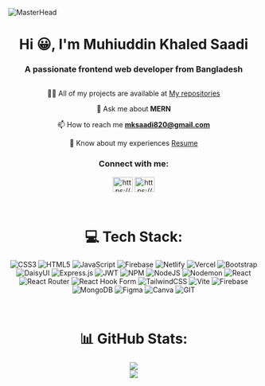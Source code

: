 ![MasterHead](https://user-images.githubusercontent.com/74038190/225813708-98b745f2-7d22-48cf-9150-083f1b00d6c9.gif)
<h1 align="center">Hi 😀, I'm Muhiuddin Khaled Saadi</h1>
<h3 align="center">A passionate frontend web developer from Bangladesh</h3>

<p align="center"> <a href="https://twitter.com/" target="blank"><img src="https://img.shields.io/twitter/follow/?logo=twitter&style=for-the-badge" alt="" /></a> </p>

<div  align="center">
  
 👨‍💻 All of my projects are available at [My repositories](https://github.com/mk-saadi?tab=repositories)

 💬 Ask me about **MERN**

 📫 How to reach me **mksaadi820@gmail.com**

 📄 Know about my experiences [Resume](https://drive.google.com/file/d/1HMQB2_-qwf7vMnkqvzd0URrxnaiuiGnT/view?usp=sharing)
</div>


<h3 align="center">Connect with me:</h3>
<p align="center">
<a href="https://linkedin.com/in/https://www.linkedin.com/in/mk-saadi-46a0aa242/" target="blank"><img align="center" src="https://raw.githubusercontent.com/rahuldkjain/github-profile-readme-generator/master/src/images/icons/Social/linked-in-alt.svg" alt="https://www.linkedin.com/in/mk-saadi-46a0aa242/" height="30" width="40" /></a>
<a href="https://stackoverflow.com/users/https://stackoverflow.com/users/21504437/mksaadi8" target="blank"><img align="center" src="https://raw.githubusercontent.com/rahuldkjain/github-profile-readme-generator/master/src/images/icons/Social/stack-overflow.svg" alt="https://stackoverflow.com/users/21504437/mksaadi8" height="30" width="40" /></a>
</p>

<br/>

<div  align="center">
  
# 💻 Tech Stack:
![CSS3](https://img.shields.io/badge/css3-%231572B6.svg?style=for-the-badge&logo=css3&logoColor=white) ![HTML5](https://img.shields.io/badge/html5-%23E34F26.svg?style=for-the-badge&logo=html5&logoColor=white) ![JavaScript](https://img.shields.io/badge/javascript-%23323330.svg?style=for-the-badge&logo=javascript&logoColor=%23F7DF1E) ![Firebase](https://img.shields.io/badge/firebase-%23039BE5.svg?style=for-the-badge&logo=firebase) ![Netlify](https://img.shields.io/badge/netlify-%23000000.svg?style=for-the-badge&logo=netlify&logoColor=#00C7B7) ![Vercel](https://img.shields.io/badge/vercel-%23000000.svg?style=for-the-badge&logo=vercel&logoColor=white) ![Bootstrap](https://img.shields.io/badge/bootstrap-%238511FA.svg?style=for-the-badge&logo=bootstrap&logoColor=white) ![DaisyUI](https://img.shields.io/badge/daisyui-5A0EF8?style=for-the-badge&logo=daisyui&logoColor=white) ![Express.js](https://img.shields.io/badge/express.js-%23404d59.svg?style=for-the-badge&logo=express&logoColor=%2361DAFB) ![JWT](https://img.shields.io/badge/JWT-black?style=for-the-badge&logo=JSON%20web%20tokens) ![NPM](https://img.shields.io/badge/NPM-%23CB3837.svg?style=for-the-badge&logo=npm&logoColor=white) ![NodeJS](https://img.shields.io/badge/node.js-6DA55F?style=for-the-badge&logo=node.js&logoColor=white) ![Nodemon](https://img.shields.io/badge/NODEMON-%23323330.svg?style=for-the-badge&logo=nodemon&logoColor=%BBDEAD) ![React](https://img.shields.io/badge/react-%2320232a.svg?style=for-the-badge&logo=react&logoColor=%2361DAFB) ![React Router](https://img.shields.io/badge/React_Router-CA4245?style=for-the-badge&logo=react-router&logoColor=white) ![React Hook Form](https://img.shields.io/badge/React%20Hook%20Form-%23EC5990.svg?style=for-the-badge&logo=reacthookform&logoColor=white) ![TailwindCSS](https://img.shields.io/badge/tailwindcss-%2338B2AC.svg?style=for-the-badge&logo=tailwind-css&logoColor=white) ![Vite](https://img.shields.io/badge/vite-%23646CFF.svg?style=for-the-badge&logo=vite&logoColor=white) ![Firebase](https://img.shields.io/badge/Firebase-039BE5?style=for-the-badge&logo=Firebase&logoColor=white) ![MongoDB](https://img.shields.io/badge/MongoDB-%234ea94b.svg?style=for-the-badge&logo=mongodb&logoColor=white) ![Figma](https://img.shields.io/badge/figma-%23F24E1E.svg?style=for-the-badge&logo=figma&logoColor=white) ![Canva](https://img.shields.io/badge/Canva-%2300C4CC.svg?style=for-the-badge&logo=Canva&logoColor=white) ![GIT](https://img.shields.io/badge/Git-fc6d26?style=for-the-badge&logo=git&logoColor=white)

</div>

<br/>

<div  align="center">
  
# 📊 GitHub Stats:
<!-- ![](https://github-readme-stats.vercel.app/api?username=mk-saadi&theme=gruvbox&hide_border=true&include_all_commits=true&count_private=true) -->
![](https://github-readme-streak-stats.herokuapp.com/?user=mk-saadi&theme=gruvbox&hide_border=true_count_private=true)<br/>
![](https://github-readme-stats.vercel.app/api/top-langs/?username=mk-saadi&theme=gruvbox&hide_border=true&include_all_commits=true&count_private=true&layout=compact)

</div>

<br/>

<!-- [![](https://visitcount.itsvg.in/api?id=mk-saadi&label=Profile%20Views&color=0&icon=5&pretty=true)](https://visitcount.itsvg.in) -->
